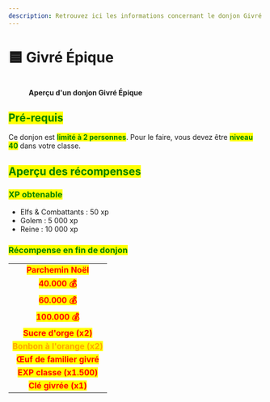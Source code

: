 ```yaml
---
description: Retrouvez ici les informations concernant le donjon Givré Épique
---
```


# 🟦 Givré Épique

<figure><img src="../../.gitbook/assets/Les_Donjons/Portail_Givre40.png" alt=""><figcaption><p><strong>Aperçu d'un donjon Givré Épique</strong></p></figcaption></figure>

## <mark style="color:green;">Pré-requis</mark>

Ce donjon est <mark style="color:green;">**limité à 2 personnes**</mark>. Pour le faire, vous devez être <mark style="color:green;">**niveau 40**</mark> dans votre classe.

## <mark style="color:green;">Aperçu des récompenses</mark>

### <mark style="color:green;">XP obtenable</mark>

* Elfs & Combattants : 50 xp
* Golem : 5 000 xp
* Reine : 10 000 xp

### <mark style="color:green;">Récompense en fin de donjon</mark>

|                                                               |
| :-----------------------------------------------------------: |
|       <mark style="color:red;">**Parchemin Noël**</mark>      |
|         <mark style="color:red;">**40.000 💰**</mark>         |
|         <mark style="color:red;">**60.000 💰**</mark>         |
|         <mark style="color:red;">**100.000 💰**</mark>        |
|     <mark style="color:red;">**Sucre d'orge (x2)**</mark>     |
| <mark style="color:orange;">**Bonbon à l'orange (x2)**</mark> |
|   <mark style="color:red;">**Œuf de familier givré**</mark>   |
|    <mark style="color:red;">**EXP classe (x1.500)**</mark>    |
|      <mark style="color:red;">**Clé givrée (x1)**</mark>      |
